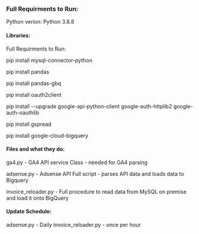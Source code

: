 ### Full Requirments to Run:

Python verion:  Python 3.8.8

#### Libraries:
Full Requirments to Run:

pip install mysql-connector-python

pip install pandas

pip install pandas-gbq

pip install oauth2client

pip install --upgrade google-api-python-client google-auth-httplib2 google-auth-oauthlib

pip install gspread

pip install google-cloud-bigquery


#### Files and what they do:

ga4.py - GA4 API service Class - needed for GA4 parsing

adsense.py - Adsense API Full script - parses API data and loads data to Bigquery

invoice_reloader.py - Full procedure to read data from MySQL on premise and load it onto BigQuery
#### Update Schedule:

adsense.py - Daily
invoice_reloader.py - once per hour




